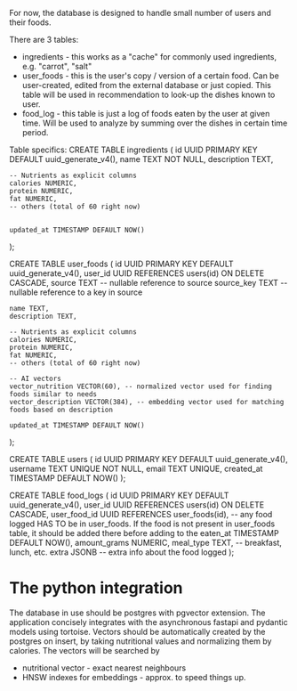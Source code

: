 For now, the database is designed to handle small number of users and their foods.


There are 3 tables:
- ingredients - this works as a "cache" for commonly used ingredients, e.g. "carrot", "salt"
- user_foods - this is the user's copy / version of a certain food. Can be user-created, edited from the external database or just copied. This table will be used in recommendation to look-up the dishes known to user.
- food_log - this table is just a log of foods eaten by the user at given time. Will be used to analyze by summing over the dishes in certain time period.


Table specifics:
CREATE TABLE ingredients (
    id UUID PRIMARY KEY DEFAULT uuid_generate_v4(),
    name TEXT NOT NULL,
    description TEXT,

    -- Nutrients as explicit columns
    calories NUMERIC,
    protein NUMERIC,
    fat NUMERIC,
    -- others (total of 60 right now)


    updated_at TIMESTAMP DEFAULT NOW()
);


CREATE TABLE user_foods (
    id UUID PRIMARY KEY DEFAULT uuid_generate_v4(),
    user_id UUID REFERENCES users(id) ON DELETE CASCADE,
    source TEXT  -- nullable reference to source
    source_key TEXT -- nullable reference to a key in source 

    name TEXT,
    description TEXT,

    -- Nutrients as explicit columns
    calories NUMERIC,
    protein NUMERIC,
    fat NUMERIC,
    -- others (total of 60 right now)

    -- AI vectors
    vector_nutrition VECTOR(60), -- normalized vector used for finding foods similar to needs
    vector_description VECTOR(384), -- embedding vector used for matching foods based on description

    updated_at TIMESTAMP DEFAULT NOW()
);


CREATE TABLE users (
    id UUID PRIMARY KEY DEFAULT uuid_generate_v4(),
    username TEXT UNIQUE NOT NULL,
    email TEXT UNIQUE,
    created_at TIMESTAMP DEFAULT NOW()
);


CREATE TABLE food_logs (
    id UUID PRIMARY KEY DEFAULT uuid_generate_v4(),
    user_id UUID REFERENCES users(id) ON DELETE CASCADE,
    user_food_id UUID REFERENCES user_foods(id), -- any food logged HAS TO be in user_foods. If the food is not present in user_foods table, it should be added there before adding to the
    eaten_at TIMESTAMP DEFAULT NOW(),
    amount_grams NUMERIC,
    meal_type TEXT,  -- breakfast, lunch, etc.
    extra JSONB -- extra info about the food logged
);



# The python integration
The database in use should be postgres with pgvector extension. The application concisely integrates with the asynchronous fastapi and pydantic models using tortoise. Vectors should be automatically created by the postgres on insert, by taking nutritional values and normalizing them by calories. 
The vectors will be searched by 
 - nutritional vector - exact nearest neighbours
 - HNSW indexes for embeddings - approx. to speed things up.